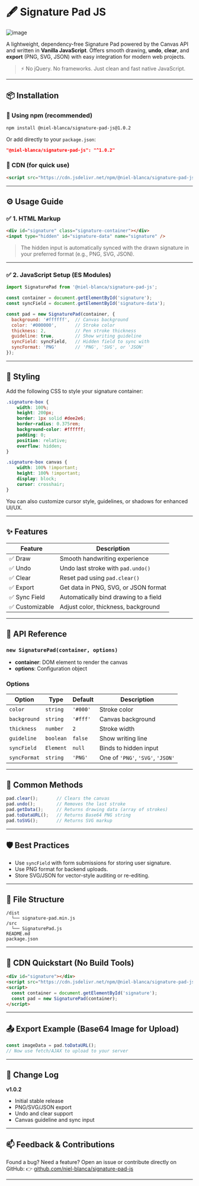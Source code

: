 # 🖋️ Signature Pad JS

 ![image](https://github.com/user-attachments/assets/ea1d4e48-b49d-45cc-824b-847436142eb1)

A lightweight, dependency-free Signature Pad powered by the Canvas API and written in **Vanilla JavaScript**.
Offers smooth drawing, **undo**, **clear**, and **export** (PNG, SVG, JSON) with easy integration for modern web projects.

> ⚡️ No jQuery. No frameworks. Just clean and fast native JavaScript.

---

## 📦 Installation

### 🔹 Using npm (recommended)

```bash
npm install @niel-blanca/signature-pad-js@1.0.2
```

Or add directly to your `package.json`:

```json
"@niel-blanca/signature-pad-js": "^1.0.2"
```

### 🔹 CDN (for quick use)

```html
<script src="https://cdn.jsdelivr.net/npm/@niel-blanca/signature-pad-js@1.0.2/dist/signature-pad.min.js"></script>
```

---

## ⚙️ Usage Guide

### ✅ 1. HTML Markup

```html
<div id="signature" class="signature-container"></div>
<input type="hidden" id="signature-data" name="signature" />
```

> The hidden input is automatically synced with the drawn signature in your preferred format (e.g., PNG, SVG, JSON).

---

### ✅ 2. JavaScript Setup (ES Modules)

```js
import SignaturePad from '@niel-blanca/signature-pad-js';

const container = document.getElementById('signature');
const syncField = document.getElementById('signature-data');

const pad = new SignaturePad(container, {
  background: '#ffffff',  // Canvas background
  color: '#000000',       // Stroke color
  thickness: 2,           // Pen stroke thickness
  guideline: true,        // Show writing guideline
  syncField: syncField,   // Hidden field to sync with
  syncFormat: 'PNG'       // 'PNG', 'SVG', or 'JSON'
});
```

---

## 🎨 Styling

Add the following CSS to style your signature container:

```css
.signature-box {
    width: 100%;
    height: 200px;
    border: 1px solid #dee2e6;
    border-radius: 0.375rem;
    background-color: #ffffff;
    padding: 0;
    position: relative;
    overflow: hidden;
}

.signature-box canvas {
    width: 100% !important;
    height: 100% !important;
    display: block;
    cursor: crosshair;
}
```

You can also customize cursor style, guidelines, or shadows for enhanced UI/UX.

---

## ✨ Features

| Feature        | Description                           |
| -------------- | ------------------------------------- |
| ✅ Draw         | Smooth handwriting experience         |
| ✅ Undo         | Undo last stroke with `pad.undo()`    |
| ✅ Clear        | Reset pad using `pad.clear()`         |
| ✅ Export       | Get data in PNG, SVG, or JSON format  |
| ✅ Sync Field   | Automatically bind drawing to a field |
| ✅ Customizable | Adjust color, thickness, background   |

---

## 🔧 API Reference

### `new SignaturePad(container, options)`

* **container**: DOM element to render the canvas
* **options**: Configuration object

### Options

| Option       | Type      | Default  | Description                       |
| ------------ | --------- | -------- | --------------------------------- |
| `color`      | `string`  | `'#000'` | Stroke color                      |
| `background` | `string`  | `'#fff'` | Canvas background                 |
| `thickness`  | `number`  | `2`      | Stroke width                      |
| `guideline`  | `boolean` | `false`  | Show writing line                 |
| `syncField`  | `Element` | `null`   | Binds to hidden input             |
| `syncFormat` | `string`  | `'PNG'`  | One of `'PNG'`, `'SVG'`, `'JSON'` |

---

## 🧪 Common Methods

```js
pad.clear();       // Clears the canvas
pad.undo();        // Removes the last stroke
pad.getData();     // Returns drawing data (array of strokes)
pad.toDataURL();   // Returns Base64 PNG string
pad.toSVG();       // Returns SVG markup
```

---

## 🛡️ Best Practices

* Use `syncField` with form submissions for storing user signature.
* Use PNG format for backend uploads.
* Store SVG/JSON for vector-style auditing or re-editing.

---

## 📁 File Structure

```
/dist
  └── signature-pad.min.js
/src
  └── SignaturePad.js
README.md
package.json
```

---

## 🚀 CDN Quickstart (No Build Tools)

```html
<div id="signature"></div>
<script src="https://cdn.jsdelivr.net/npm/@niel-blanca/signature-pad-js@1.0.2/dist/signature-pad.min.js"></script>
<script>
  const container = document.getElementById('signature');
  const pad = new SignaturePad(container);
</script>
```

---

## 📤 Export Example (Base64 Image for Upload)

```js
const imageData = pad.toDataURL();
// Now use fetch/AJAX to upload to your server
```

---

## 🔄 Change Log

**v1.0.2**

* Initial stable release
* PNG/SVG/JSON export
* Undo and clear support
* Canvas guideline and sync input

---

## 📫 Feedback & Contributions

Found a bug? Need a feature?
Open an issue or contribute directly on GitHub:
👉 [github.com/niel-blanca/signature-pad-js](https://github.com/niel-blanca/signature-pad-js)

---
